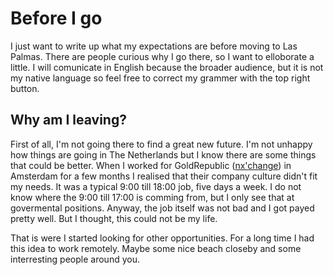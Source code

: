 ---
---

# Before I go

I just want to write up what my expectations are before moving to Las Palmas. There are people curious why I go there, so I want to elloborate a little. I will comunicate in English because the broader audience, but it is not my native language so feel free to correct my grammer with the top right button.


## Why am I leaving?

First of all, I'm not going there to find a great new future. I'm not unhappy how things are going in The Netherlands but I know there are some things that could be better. When I worked for GoldRepublic ([nx'change](https://www.nxchange.com/)) in Amsterdam for a few months I realised that their company culture didn't fit my needs. It was a typical 9:00 till 18:00 job, five days a week. I do not know where the 9:00 till 17:00 is comming from, but I only see that at govermental positions. Anyway, the job itself was not bad and I got payed pretty well. But I thought, this could not be my life.

That is were I started looking for other opportunities. For a long time I had this idea to work remotely. Maybe some nice beach closeby and some interresting people around you.

